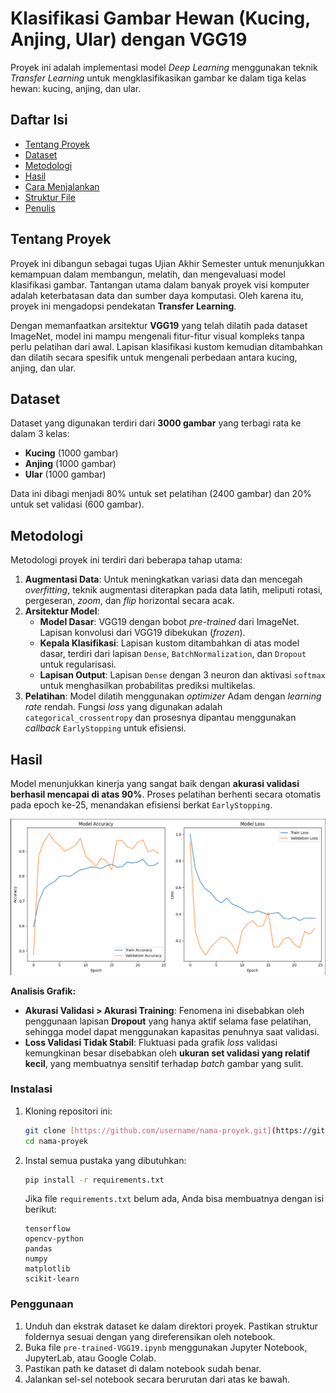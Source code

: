 # Klasifikasi Gambar Hewan (Kucing, Anjing, Ular) dengan VGG19

Proyek ini adalah implementasi model *Deep Learning* menggunakan teknik *Transfer Learning* untuk mengklasifikasikan gambar ke dalam tiga kelas hewan: kucing, anjing, dan ular.

## Daftar Isi
- [Tentang Proyek](#tentang-proyek)
- [Dataset](#dataset)
- [Metodologi](#metodologi)
- [Hasil](#hasil)
- [Cara Menjalankan](#cara-menjalankan)
- [Struktur File](#struktur-file)
- [Penulis](#penulis)

## Tentang Proyek

Proyek ini dibangun sebagai tugas Ujian Akhir Semester untuk menunjukkan kemampuan dalam membangun, melatih, dan mengevaluasi model klasifikasi gambar. Tantangan utama dalam banyak proyek visi komputer adalah keterbatasan data dan sumber daya komputasi. Oleh karena itu, proyek ini mengadopsi pendekatan **Transfer Learning**.

Dengan memanfaatkan arsitektur **VGG19** yang telah dilatih pada dataset ImageNet, model ini mampu mengenali fitur-fitur visual kompleks tanpa perlu pelatihan dari awal. Lapisan klasifikasi kustom kemudian ditambahkan dan dilatih secara spesifik untuk mengenali perbedaan antara kucing, anjing, dan ular.

## Dataset

Dataset yang digunakan terdiri dari **3000 gambar** yang terbagi rata ke dalam 3 kelas:
- **Kucing** (1000 gambar)
- **Anjing** (1000 gambar)
- **Ular** (1000 gambar)

Data ini dibagi menjadi 80% untuk set pelatihan (2400 gambar) dan 20% untuk set validasi (600 gambar).

## Metodologi

Metodologi proyek ini terdiri dari beberapa tahap utama:

1.  **Augmentasi Data**: Untuk meningkatkan variasi data dan mencegah *overfitting*, teknik augmentasi diterapkan pada data latih, meliputi rotasi, pergeseran, *zoom*, dan *flip* horizontal secara acak.
2.  **Arsitektur Model**:
    * **Model Dasar**: VGG19 dengan bobot *pre-trained* dari ImageNet. Lapisan konvolusi dari VGG19 dibekukan (*frozen*).
    * **Kepala Klasifikasi**: Lapisan kustom ditambahkan di atas model dasar, terdiri dari lapisan `Dense`, `BatchNormalization`, dan `Dropout` untuk regularisasi.
    * **Lapisan Output**: Lapisan `Dense` dengan 3 neuron dan aktivasi `softmax` untuk menghasilkan probabilitas prediksi multikelas.
3.  **Pelatihan**: Model dilatih menggunakan *optimizer* Adam dengan *learning rate* rendah. Fungsi *loss* yang digunakan adalah `categorical_crossentropy` dan prosesnya dipantau menggunakan *callback* `EarlyStopping` untuk efisiensi.

## Hasil

Model menunjukkan kinerja yang sangat baik dengan **akurasi validasi berhasil mencapai di atas 90%**. Proses pelatihan berhenti secara otomatis pada epoch ke-25, menandakan efisiensi berkat `EarlyStopping`.

![Grafik Hasil Pelatihan](./images/hasil_training.png)

**Analisis Grafik:**
- **Akurasi Validasi > Akurasi Training**: Fenomena ini disebabkan oleh penggunaan lapisan **Dropout** yang hanya aktif selama fase pelatihan, sehingga model dapat menggunakan kapasitas penuhnya saat validasi.
- **Loss Validasi Tidak Stabil**: Fluktuasi pada grafik *loss* validasi kemungkinan besar disebabkan oleh **ukuran set validasi yang relatif kecil**, yang membuatnya sensitif terhadap *batch* gambar yang sulit.

### Instalasi

1.  Kloning repositori ini:
    ```sh
    git clone [https://github.com/username/nama-proyek.git](https://github.com/ghulambelajar/submission-ml2.git)
    cd nama-proyek
    ```
2.  Instal semua pustaka yang dibutuhkan:
    ```sh
    pip install -r requirements.txt
    ```
    Jika file `requirements.txt` belum ada, Anda bisa membuatnya dengan isi berikut:
    ```
    tensorflow
    opencv-python
    pandas
    numpy
    matplotlib
    scikit-learn
    ```

### Penggunaan

1.  Unduh dan ekstrak dataset ke dalam direktori proyek. Pastikan struktur foldernya sesuai dengan yang direferensikan oleh notebook.
2.  Buka file `pre-trained-VGG19.ipynb` menggunakan Jupyter Notebook, JupyterLab, atau Google Colab.
3.  Pastikan path ke dataset di dalam notebook sudah benar.
4.  Jalankan sel-sel notebook secara berurutan dari atas ke bawah.
